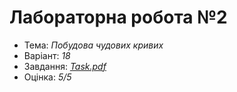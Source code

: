 # Лабораторна робота №2

- Тема: *Побудова чудових кривих*
- Варіант: *18*
- Завдання: [*Task.pdf*](./Task.pdf)
- Оцінка: *5/5*
